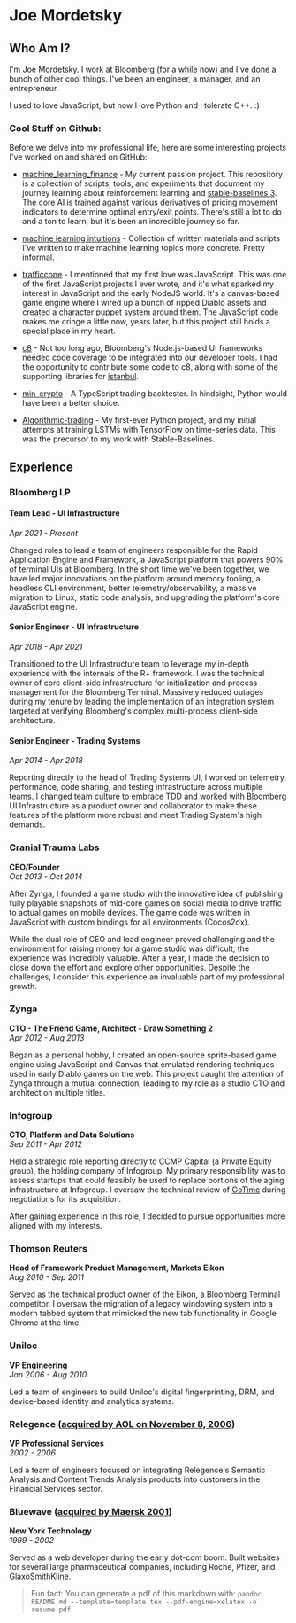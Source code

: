 
# Joe Mordetsky

## Who Am I?

I'm Joe Mordetsky. I work at Bloomberg (for a while now) and I've done a bunch of other cool things. I've been an engineer, a manager, and an entrepreneur. 

I used to love JavaScript, but now I love Python and I tolerate C++. :)

### Cool Stuff on Github:

Before we delve into my professional life, here are some interesting projects I've worked on and shared on GitHub:

* [machine_learning_finance](https://github.com/j03m/machine_learning_finance) - My current passion project. This repository is a collection of scripts, tools, and experiments that document my journey learning about reinforcement learning and [stable-baselines 3](https://stable-baselines3.readthedocs.io/en/master/). The core AI is trained against various derivatives of pricing movement indicators to determine optimal entry/exit points. There's still a lot to do and a ton to learn, but it's been an incredible journey so far.

* [machine learning intuitions](https://github.com/j03m/machine-learning-intuitions) -  Collection of written materials and scripts I've written to make machine learning topics more concrete. Pretty informal.

* [trafficcone](https://github.com/j03m/trafficcone) - I mentioned that my first love was JavaScript. This was one of the first JavaScript projects I ever wrote, and it's what sparked my interest in JavaScript and the early NodeJS world. It's a canvas-based game engine where I wired up a bunch of ripped Diablo assets and created a character puppet system around them. The JavaScript code makes me cringe a little now, years later, but this project still holds a special place in my heart.

* [c8](https://github.com/bcoe/c8/pulls?q=is%3Apr+author%3Aj03m+is%3Aclosed) - Not too long ago, Bloomberg's Node.js-based UI frameworks needed code coverage to be integrated into our developer tools. I had the opportunity to contribute some code to c8, along with some of the supporting libraries for [istanbul](https://github.com/istanbuljs/v8-to-istanbul/pulls?q=is%3Apr+is%3Aclosed+author%3Aj03m).

* [min-crypto](https://github.com/j03m/min-crypto) - A TypeScript trading backtester. In hindsight, Python would have been a better choice.

* [Algorithmic-trading](https://github.com/j03m/Algorithmic-trading/) - My first-ever Python project, and my initial attempts at training LSTMs with TensorFlow on time-series data. This was the precursor to my work with Stable-Baselines.

## Experience

### Bloomberg LP

#### Team Lead - UI Infrastructure  
*Apr 2021 - Present*  
    
Changed roles to lead a team of engineers responsible for the Rapid Application Engine and Framework, a JavaScript platform that powers 90% of terminal UIs at Bloomberg. In the short time we've been together, we have led major innovations on the platform around memory tooling, a headless CLI environment, better telemetry/observability, a massive migration to Linux, static code analysis, and upgrading the platform's core JavaScript engine.

#### Senior Engineer - UI Infrastructure  
*Apr 2018 - Apr 2021*

Transitioned to the UI Infrastructure team to leverage my in-depth experience with the internals of the R+ framework. I was the technical owner of core client-side infrastructure for initialization and process management for the Bloomberg Terminal. Massively reduced outages during my tenure by leading the implementation of an integration system targeted at verifying Bloomberg's complex multi-process client-side architecture.

#### Senior Engineer - Trading Systems  
*Apr 2014 - Apr 2018*

Reporting directly to the head of Trading Systems UI, I worked on telemetry, performance, code sharing, and testing infrastructure across multiple teams. I changed team culture to embrace TDD and worked with Bloomberg UI Infrastructure as a product owner and collaborator to make these features of the platform more robust and meet Trading System's high demands.

### Cranial Trauma Labs
**CEO/Founder**  
*Oct 2013 - Oct 2014*

After Zynga, I founded a game studio with the innovative idea of publishing fully playable snapshots of mid-core games on social media to drive traffic to actual games on mobile devices. The game code was written in JavaScript with custom bindings for all environments (Cocos2dx). 

While the dual role of CEO and lead engineer proved challenging and the environment for raising money for a game studio was difficult, the experience was incredibly valuable. After a year, I made the decision to close down the effort and explore other opportunities. Despite the challenges, I consider this experience an invaluable part of my professional growth.

### Zynga
**CTO - The Friend Game, Architect - Draw Something 2**  
*Apr 2012 - Aug 2013*

Began as a personal hobby, I created an open-source sprite-based game engine using JavaScript and Canvas that emulated rendering techniques used in early Diablo games on the web. This project caught the attention of Zynga through a mutual connection, leading to my role as a studio CTO and architect on multiple titles.

### Infogroup
**CTO, Platform and Data Solutions**  
*Sep 2011 - Apr 2012*

Held a strategic role reporting directly to CCMP Capital (a Private Equity group), the holding company of Infogroup. My primary responsibility was to assess startups that could feasibly be used to replace portions of the aging infrastructure at Infogroup. I oversaw the technical review of [GoTime](https://www.businesswire.com/news/home/20120302005407/en/Infogroup-Acquires-GoTime-Inc.-Launches-the-Data-Axle™-for-Real-Time-Data) during negotiations for its acquisition.

After gaining experience in this role, I decided to pursue opportunities more aligned with my interests.

### Thomson Reuters
**Head of Framework Product Management, Markets Eikon**  
*Aug 2010 - Sep 2011*

Served as the technical product owner of the Eikon, a Bloomberg Terminal competitor. I oversaw the migration of a legacy windowing system into a modern tabbed system that mimicked the new tab functionality in Google Chrome at the time.

### Uniloc
**VP Engineering**  
*Jan 2006 - Aug 2010*

Led a team of engineers to build Uniloc's digital fingerprinting, DRM, and device-based identity and analytics systems.

### Relegence ([acquired by AOL on November 8, 2006](https://en.wikipedia.org/wiki/Relegence#cite_note-1))
**VP Professional Services**  
*2002 - 2006*

Led a team of engineers focused on integrating Relegence's Semantic Analysis and Content Trends Analysis products into customers in the Financial Services sector.

### Bluewave ([acquired by Maersk 2001](https://www.theguardian.com/media/2001/nov/01/newmedia.internet))
**New York Technology**  
*1999 - 2002*

Served as a web developer during the early dot-com boom. Built websites for several large pharmaceutical companies, including Roche, Pfizer, and GlaxoSmithKline.



> Fun fact: You can generate a pdf of this markdown with: `pandoc README.md --template=template.tex --pdf-engine=xelatex -o resume.pdf`

